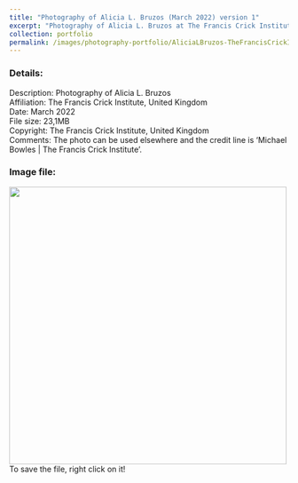 ```yaml
---
title: "Photography of Alicia L. Bruzos (March 2022) version 1"
excerpt: "Photography of Alicia L. Bruzos at The Francis Crick Institute (United Kingdom) in March 2022 <br/><img src='/images/photography-portfolio/AliciaLBruzos-TheFrancisCrickInstitute-Mar2022-1.jpg'>"
collection: portfolio
permalink: /images/photography-portfolio/AliciaLBruzos-TheFrancisCrickInstitute-Mar2022-1
---
```


### Details: <br/>
Description: Photography of Alicia L. Bruzos <br/>
Affiliation: The Francis Crick Institute, United Kingdom <br/>
Date: March 2022 <br/>
File size: 23,1MB <br/>
Copyright: The Francis Crick Institute, United Kingdom <br/> 
Comments: The photo can be used elsewhere and the credit line is ‘Michael Bowles | The Francis Crick Institute’. <br/> 

### Image file: <br/>
<img src='/images/photography-portfolio/AliciaLBruzos-TheFrancisCrickInstitute-Mar2022-1.jpg' width="500">  
To save the file, right click on it!
